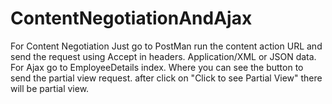 # ContentNegotiationAndAjax
For Content Negotiation Just go to PostMan run the content action URL and send the request using Accept in headers. Application/XML or JSON data.
For Ajax go to EmployeeDetails index. Where you can see the button to send the partial view request. after click on "Click to see Partial View" there will be partial view.
